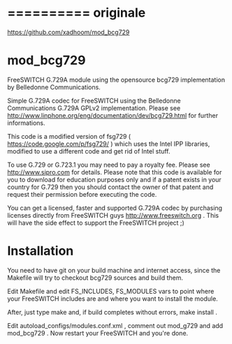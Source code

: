 ==========
originale
==========
https://github.com/xadhoom/mod_bcg729


mod_bcg729
==========

FreeSWITCH G.729A module using the opensource bcg729 implementation by Belledonne Communications.

Simple G.729A codec for FreeSWITCH using the Belledonne Communications G.729A GPLv2 implementation.
Please see http://www.linphone.org/eng/documentation/dev/bcg729.html for further informations.

This code is a modified version of fsg729 ( https://code.google.com/p/fsg729/ ) which
uses the Intel IPP libraries, modified to use a different code and get rid of Intel stuff.

To use G.729 or G.723.1 you may need to pay a royalty fee.
Please see http://www.sipro.com for details.
Please note that this code is available for you to download for education purposes 
only and if a patent exists in your country for G.729 then you should contact 
the owner of that patent and request their permission before executing the code.

You can get a licensed, faster and supported G.729A codec by purchasing licenses
directly from FreeSWITCH guys http://www.freeswitch.org .
This will have the side effect to support the FreeSWITCH project ;)

Installation
============
You need to have git on your build machine and internet access, since
the Makefile will try to checkout bcg729 sources and build them.

Edit Makefile and edit FS_INCLUDES, FS_MODULES vars to point where
your FreeSWITCH includes are and where you want to install the module.

After, just type make and, if build completes without errors, make install .

Edit autoload_configs/modules.conf.xml , comment out mod_g729 and add mod_bcg729 .
Now restart your FreeSWITCH and you're done.
